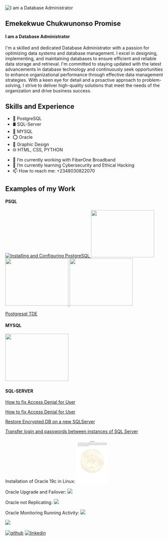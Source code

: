 ![I am a Database Administrator](https://ci3.googleusercontent.com/mail-sig/AIorK4xkM-NPGZKxotPunTOsLAtwNWO1yntlkQAVlzwt3LIyjC9-HzsBoCGfzlGxbn-lxFWJ98AIs14)

## Emekekwue Chukwunonso Promise
#### I am a Database Administrator
I'm a skilled and dedicated Database Administrator with a passion for optimizing data systems and database management. I excel in designing, implementing, and maintaining databases to ensure efficient and reliable data storage and retrieval. I'm committed to staying updated with the latest advancements in database technology and continuously seek opportunities to enhance organizational performance through effective data management strategies. With a keen eye for detail and a proactive approach to problem-solving, I strive to deliver high-quality solutions that meet the needs of the organization and drive business success.



## Skills and Experience
* 🐘 PostgreSQL
* 🛢️ SQL-Server
* 🐬 MYSQL
* ⭕ Oracle
* 🎨 Graphic Design
* 🌐 HTML, CSS, PYTHON

- 🔭 I’m currently working with FiberOne Broadband 
- 🌱 I’m currently learning Cybersecurity and Ethical Hacking 
- 📫 How to reach me: +2348030822070

## Examples of my Work

#### PSQL
<a href="https://github.com/Pectrigger/PSQL/blob/main/INSTALLING%20AND%20CONFIGURING%20POSTGRESQL%20AT%20UBUNTU.docx.pdf">
    <img src="https://i.postimg.cc/x8KVpBYz/Postgre-SQL-Install-and-configure.jpg" alt="Installing and Configuring PostgreSQL" width="200" height="150">
</a>

<a href="https://github.com/Pectrigger/PSQL/blob/8b06a77f7e33756caa98f0cd08584ae9ab5abf4e/POSTGRES%20CLUSTER%20%26%20REPLICATION.pdf">
    <img src="https://i.postimg.cc/cHWfpnG5/Postgre-SQL-Cluster-Replication.jpgL" width="200" height="150">
</a>

<a href="https://github.com/Pectrigger/PSQL/blob/8b06a77f7e33756caa98f0cd08584ae9ab5abf4e/POSTGRESQL%20MIGRATION%20%26%20UPGRADE.pdf">
    <img src="https://i.postimg.cc/SKgyhBBF/Postgre-SQL-Migration-Upgrade.jpg" width="200" height="150">
</a>

<a href="https://github.com/Pectrigger/PSQL/blob/8139b32af85cbf93853ac36dc8a944cc982a304c/POSTGRESQL%20BACKREST%20%26%20RESTORE.pdf">
    <img src="https://i.postimg.cc/L54qBcrx/Postgre-SQL-Backrest-Replication.jpg" width="200" height="150">
</a>


<a href="https://github.com/Pectrigger/PSQL/blob/8b06a77f7e33756caa98f0cd08584ae9ab5abf4e/POSTGRESQL%20TDE%20INSTALL%20%26%20ENCRYPTION.pdf">Postgresql TDE</a>

#### MYSQL
<a href="https://github.com/Pectrigger/MYSQL/blob/3787b24876c6c2e4def6a43d7bece920001c262b/MYSQL%20Install%2C%20Config%2C%20Replication%2C%20Backup%2C%20Restore%20and%20other.pdf">
    <img src="https://i.postimg.cc/FspjkZJr/MYSQL-Install-Replicate-Backup-Retore.jpgq" width="200" height="150">
</a>

#### SQL-SERVER
<a href="https://github.com/Pectrigger/SQL-SERVER/blob/main/CREATE%20SQL%20SERVER%20DATABASE%20%20ENCRYPTION.txt">How to fix Access Denial for User</a>

<a href="https://github.com/Pectrigger/SQL-SERVER/blob/fe321073b19a999c5b66fffe09ad8f3d75bf284c/How%20to%20Fix%20%20access%20denied%20for%20user%20_root_%40_localhost_%20using%20password%20YES.txt">How to fix Access Denial for User</a>

<a href="https://github.com/Pectrigger/SQL-SERVER/blob/fe321073b19a999c5b66fffe09ad8f3d75bf284c/Restore%20Encrypted%20DB%20on%20a%20new%20SQLSERVER.txt">Restore Encrypted DB on a new SQLServer</a>

<a href="https://github.com/Pectrigger/SQL-SERVER/blob/main/Transfer%20logins%20and%20passwords%20between%20instances%20of%20SQL%20Server.txt">Transfer login and passwords between instances of SQL Server</a>






Installation of Oracle 19c in Linux: <img src="https://github.com/Pectrigger/Promise-Emekekwue.github.io/blob/main/INSTALLATION%20OF%20ORACLE%2019C%20IN%20ORACLE%20LINUX.pdf" width="100" />

Oracle Upgrade and Failover: <img src="https://github.com/Pectrigger/Promise-Emekekwue.github.io/blob/main/Oracle%20UPGRADE%20%26%20FAILOVER.docx
" width="100" />

Oracle not Replicating: <img src="https://github.com/Pectrigger/Promise-Emekekwue.github.io/blob/main/Oracle%20NOT%20REPLICATING%20SOLUTION.docx" width="100" />

Oracle Monitoring Running Activity: <img src="https://github.com/Pectrigger/Promise-Emekekwue.github.io/blob/main/OracleMONITOR%20RUNNING%20ACTIVITY%20ON%20ORACLE.txt" width="100" />





<img src="paste ur url" width="100" />


[<img src='https://cdn.jsdelivr.net/npm/simple-icons@3.0.1/icons/github.svg' alt='github' height='40'>](https://github.com/pectrigger)  [<img src='https://cdn.jsdelivr.net/npm/simple-icons@3.0.1/icons/linkedin.svg' alt='linkedin' height='40'>](https://www.linkedin.com/in/https://www.linkedin.com/in/chukwunonso-emekekwue-479754152//)  


